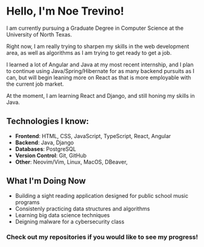 # Hello, I'm Noe Trevino!

I am currently pursuing a Graduate Degree in Computer Science at the University of North Texas. 

Right now, I am really trying to sharpen my skills in the web development area, as well as algorithms as I am trying to get ready to get a job. 

I learned a lot of Angular and Java at my most recent internship, and I plan to continue using Java/Spring/Hibernate for as many backend pursuits as I can, but will begin leaning more on React as that is more employable with the current job market.

At the moment, I am learning React and Django, and still honing my skills in Java.

## Technologies I know:
- **Frontend**: HTML, CSS, JavaScript, TypeScript, React, Angular
- **Backend**: Java, Django
- **Databases**: PostgreSQL
- **Version Control**: Git, GitHub
- **Other**: Neovim/Vim, Linux, MacOS, DBeaver, 

## What I'm Doing Now
- Building a sight reading application designed for public school music programs
- Consistenly practicing data structures and algorithms
- Learning big data science techniques
- Deigning malware for a cybersecurity class

### Check out my repositories if you would like to see my progress!

<!---
## 💬 Let's Connect!
Feel free to reach out if you want to collaborate on projects or discuss anything related to web development and computer science!

[![LinkedIn](https://img.shields.io/badge/LinkedIn-Connect-blue)](https://www.linkedin.com/in/your-linkedin/) [![Email](https://img.shields.io/badge/Email-Contact-red)](mailto:your-email@example.com)


TheNoeTrevino/TheNoeTrevino is a ✨ special ✨ repository because its `README.md` (this file) appears on your GitHub profile.
You can click the Preview link to take a look at your changes.
--->
